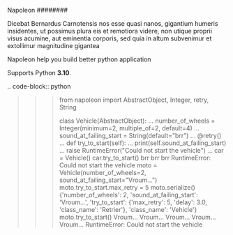 Napoleon
########

Dicebat Bernardus Carnotensis nos esse quasi nanos, gigantium humeris insidentes, ut possimus  plura  eis  et  remotiora  videre,  non  utique  proprii  visus  acumine,  aut  eminentia  corporis, sed quia in altum subvenimur et extollimur magnitudine gigantea

Napoleon help you build better python application

Supports Python **3.10**.


.. code-block:: python

   >>> from napoleon import AbstractObject, Integer, retry, String
   >>> 
   >>> class Vehicle(AbstractObject):
   ...     number_of_wheels = Integer(minimum=2, multiple_of=2, default=4)
   ...     sound_at_failing_start = String(default="brr")
   ...     @retry()
   ...     def try_to_start(self):
   ...         print(self.sound_at_failing_start)
   ...         raise RuntimeError("Could not start the vehicle")
   ... 
   >>> car = Vehicle()
   >>> car.try_to_start()
   brr
   brr
   brr
   RuntimeError: Could not start the vehicle
   >>> moto = Vehicle(number_of_wheels=2, sound_at_failing_start="Vroum...")
   >>> moto.try_to_start.max_retry = 5
   >>> moto.serialize()
   {'number_of_wheels': 2, 'sound_at_failing_start': 'Vroum...', 'try_to_start': {'max_retry': 5, 'delay': 3.0, 'class_name': 'Retrier'}, 'class_name': 'Vehicle'}
   >>> moto.try_to_start()
   Vroum...
   Vroum...
   Vroum...
   Vroum...
   Vroum...
   RuntimeError: Could not start the vehicle
